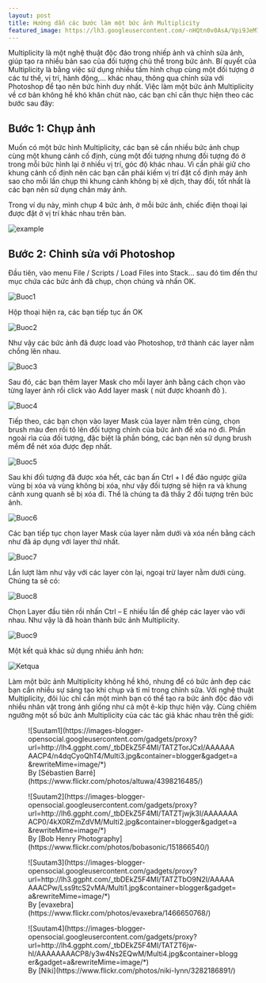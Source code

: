 ```yaml
---
layout: post
title: Hướng dẫn các bước làm một bức ảnh Multiplicity
featured_image: https://lh3.googleusercontent.com/-nHQtn0v0AsA/Vpi9JeM79EI/AAAAAAAAAag/6xgaSF0w_Gw7QJeSbvXjvL0Eql-uJKbkQCCo/s0/multiplicity.jpg
---
```


Multiplicity là một nghệ thuật độc đáo trong nhiếp ảnh và chỉnh sửa ảnh, giúp tạo ra nhiều bản sao của đối tượng chủ thể trong bức ảnh. Bí quyết của Multiplicity là bằng việc sử dụng nhiều tấm hình chụp cùng một đối tượng ở các tư thế, vị trí, hành động,… khác nhau, thông qua chỉnh sửa với Photoshop để tạo nên bức hình duy nhất. Việc làm một bức ảnh Multiplicity về cơ bản không hề khó khăn chút nào, các bạn chỉ cần thực hiện theo các bước sau đây:

## Bước 1: Chụp ảnh
Muốn có một bức hình Multiplicity, các bạn sẽ cần nhiều bức ảnh chụp cùng một khung cảnh cố định, cùng một đối tượng nhưng đối tượng đó ở trong mỗi bức hình lại ở nhiều vị trí, góc độ khác nhau. Vì cần phải giữ cho khung cảnh cố định nên các bạn cần phải kiếm vị trí đặt cố định máy ảnh sao cho mỗi lần chụp thì khung cảnh không bị xê dịch, thay đổi, tốt nhất là các bạn nên sử dụng chân máy ảnh.

Trong ví dụ này, mình chụp 4 bức ảnh, ở mỗi bức ảnh, chiếc điện thoại lại được đặt ở vị trí khác nhau trên bàn.

![example](https://images-blogger-opensocial.googleusercontent.com/gadgets/proxy?url=http://lh6.ggpht.com/_tbDEkZ5F4MI/TATeDDfJYhI/AAAAAAAACRM/XQZNOXIseT8/s720/Position.jpg&container=blogger&gadget=a&rewriteMime=image/*)

## Bước 2: Chỉnh sửa với Photoshop
Đầu tiên, vào menu File / Scripts / Load Files into Stack… sau đó tìm đến thư mục chứa các bức ảnh đã chụp, chọn chúng và nhấn OK.

![Buoc1](https://images-blogger-opensocial.googleusercontent.com/gadgets/proxy?url=http://lh5.ggpht.com/_tbDEkZ5F4MI/TATbjtSmPyI/AAAAAAAACQQ/kaLtauxTnLM/s512/Picture%25201.png&container=blogger&gadget=a&rewriteMime=image/*)

Hộp thoại hiện ra, các bạn tiếp tục ấn OK

![Buoc2](https://images-blogger-opensocial.googleusercontent.com/gadgets/proxy?url=http://lh3.ggpht.com/_tbDEkZ5F4MI/TATbkSZNTyI/AAAAAAAACQU/Ihnp8UJkf4k/Picture%25202.png&container=blogger&gadget=a&rewriteMime=image/*)

Như vậy các bức ảnh đã được load vào Photoshop, trở thành các layer nằm chồng lên nhau.

![Buoc3](https://images-blogger-opensocial.googleusercontent.com/gadgets/proxy?url=http://lh5.ggpht.com/_tbDEkZ5F4MI/TATbk30RTxI/AAAAAAAACQY/RMpsDysW_wA/Picture%25203.png&container=blogger&gadget=a&rewriteMime=image/*)

Sau đó, các bạn thêm layer Mask cho mỗi layer ảnh bằng cách chọn vào từng layer ảnh rồi click vào Add layer mask ( nút được khoanh đỏ ).

![Buoc4](https://images-blogger-opensocial.googleusercontent.com/gadgets/proxy?url=http://lh6.ggpht.com/_tbDEkZ5F4MI/TATblezEC2I/AAAAAAAACQc/NZGSP_XFud0/Picture%25204.png&container=blogger&gadget=a&rewriteMime=image/*)

Tiếp theo, các bạn chọn vào layer Mask của layer nằm trên cùng, chọn brush màu đen rồi tô lên đối tượng chính của bức ảnh để xóa nó đi. Phần ngoài rìa của đối tượng, đặc biệt là phần bóng, các bạn nên sử dụng brush mềm để nét xóa được đẹp nhất.

![Buoc5](https://images-blogger-opensocial.googleusercontent.com/gadgets/proxy?url=http://lh4.ggpht.com/_tbDEkZ5F4MI/TATblt7RA3I/AAAAAAAACQg/g_FbghGvQ4k/Picture%25205.png&container=blogger&gadget=a&rewriteMime=image/*)

Sau khi đối tượng đã được xóa hết, các bạn ấn Ctrl + I để đảo ngược giữa vùng bị xóa và vùng không bị xóa, như vậy đối tượng sẽ hiện ra và khung cảnh xung quanh sẽ bị xóa đi. Thế là chúng ta đã thấy 2 đối tượng trên bức ảnh.

![Buoc6](https://images-blogger-opensocial.googleusercontent.com/gadgets/proxy?url=http://lh6.ggpht.com/_tbDEkZ5F4MI/TATcn92WVPI/AAAAAAAACQo/2NPkUdzCzj4/Picture%25206.png&container=blogger&gadget=a&rewriteMime=image/*)

Các bạn tiếp tục chọn layer Mask của layer nằm dưới và xóa nền bằng cách như đã áp dụng với layer thứ nhất.

![Buoc7](https://images-blogger-opensocial.googleusercontent.com/gadgets/proxy?url=http://lh4.ggpht.com/_tbDEkZ5F4MI/TATcoJcz5vI/AAAAAAAACQs/41RvzqRSwtg/Picture%25207.png&container=blogger&gadget=a&rewriteMime=image/*)

Lần lượt làm như vậy với các layer còn lại, ngoại trừ layer nằm dưới cùng. Chúng ta sẽ có:

![Buoc8](https://images-blogger-opensocial.googleusercontent.com/gadgets/proxy?url=http://lh6.ggpht.com/_tbDEkZ5F4MI/TATcocW43dI/AAAAAAAACQw/IjiLMbGU4LU/Picture%25208.png&container=blogger&gadget=a&rewriteMime=image/*)

Chọn Layer đầu tiên rồi nhấn Ctrl – E nhiều lần để ghép các layer vào với nhau. Như vậy là đã hoàn thành bức ảnh Multiplicity.

![Buoc9](https://images-blogger-opensocial.googleusercontent.com/gadgets/proxy?url=http://lh6.ggpht.com/_tbDEkZ5F4MI/TATdlLfxJII/AAAAAAAACQ4/UX0B-u4Y0j0/s720/result1.jpg&container=blogger&gadget=a&rewriteMime=image/*)

Một kết quả khác sử dụng nhiều ảnh hơn:

![Ketqua](https://images-blogger-opensocial.googleusercontent.com/gadgets/proxy?url=http://lh4.ggpht.com/_tbDEkZ5F4MI/TATeEj8dy3I/AAAAAAAACRU/uUqichC9to8/s720/Multi.jpg&container=blogger&gadget=a&rewriteMime=image/*)

Làm một bức ảnh Multiplicity không hề khó, nhưng để có bức ảnh đẹp các bạn cần nhiều sự sáng tạo khi chụp và tỉ mỉ trong chỉnh sửa. Với nghệ thuật Multiplicity, đôi lúc chỉ cần một mình bạn có thể tạo ra bức ảnh độc đáo với nhiều nhân vật trong ảnh giống như cả một ê-kíp thực hiện vậy. Cùng chiêm ngưỡng một số bức ảnh Multiplicity của các tác giả khác nhau trên thế giới:

<figure class="img-center" markdown="1">![Suutam1](https://images-blogger-opensocial.googleusercontent.com/gadgets/proxy?url=http://lh4.ggpht.com/_tbDEkZ5F4MI/TATZTorJCxI/AAAAAAAACP4/n4dqCyoQhT4/Multi3.jpg&container=blogger&gadget=a&rewriteMime=image/*)
<figcaption markdown="1">By [Sébastien Barré](https://www.flickr.com/photos/altuwa/4398216485/)</figcaption>
</figure>

<figure class="img-center" markdown="1">![Suutam2](https://images-blogger-opensocial.googleusercontent.com/gadgets/proxy?url=http://lh6.ggpht.com/_tbDEkZ5F4MI/TATZTjwjk3I/AAAAAAAACP0/4kX0RZmZdVM/Multi2.jpg&container=blogger&gadget=a&rewriteMime=image/*)
<figcaption markdown="1">By [Bob Henry Photography](https://www.flickr.com/photos/bobasonic/151866540/)</figcaption>
</figure>

<figure class="img-center" markdown="1">![Suutam3](https://images-blogger-opensocial.googleusercontent.com/gadgets/proxy?url=http://lh3.ggpht.com/_tbDEkZ5F4MI/TATZTbO9N2I/AAAAAAAACPw/Lss9tcS2vMA/Multi1.jpg&container=blogger&gadget=a&rewriteMime=image/*)
<figcaption markdown="1">By [evaxebra](https://www.flickr.com/photos/evaxebra/1466650768/)</figcaption>
</figure>

<figure class="img-center" markdown="1">![Suutam4](https://images-blogger-opensocial.googleusercontent.com/gadgets/proxy?url=http://lh4.ggpht.com/_tbDEkZ5F4MI/TATZT6jw-hI/AAAAAAAACP8/y3w4Ns2EQwM/Multi4.jpg&container=blogger&gadget=a&rewriteMime=image/*)
<figcaption markdown="1">By [Niki](https://www.flickr.com/photos/niki-lynn/3282186891/)</figcaption>
</figure>